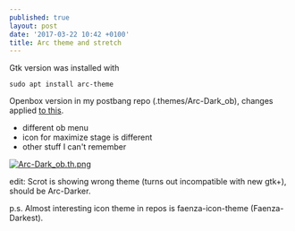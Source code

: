 ```yaml
---
published: true
layout: post
date: '2017-03-22 10:42 +0100'
title: Arc theme and stretch
---
```

Gtk version was installed with

    sudo apt install arc-theme 

Openbox version in my postbang repo (.themes/Arc-Dark_ob), changes applied [to this](https://github.com/dglava/arc-openbox).

- different ob menu
- icon for maximize stage is different
- other stuff I can't remember

[![Arc-Dark_ob.th.png](https://cdn.scrot.moe/images/2017/03/22/Arc-Dark_ob.th.png)](https://cdn.scrot.moe/images/2017/03/22/Arc-Dark_ob.png)

edit: Scrot is showing wrong theme (turns out incompatible with new gtk+), should be Arc-Darker.

p.s. Almost interesting icon theme in repos is faenza-icon-theme (Faenza-Darkest).
